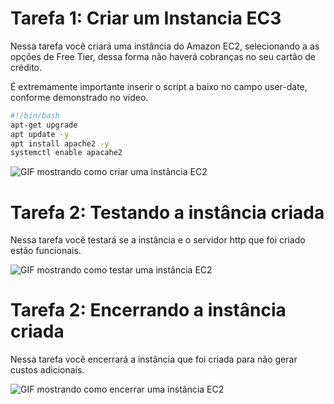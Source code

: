 # Tarefa 1: Criar um Instancia EC3

Nessa tarefa você criará uma instância do Amazon EC2, selecionando a as opções de Free Tier, dessa forma não haverá cobranças no seu cartão de crédito.

É extremamente importante inserir o script a baixo no campo user-date, conforme demonstrado no vídeo.

```bash
#!/bin/bash
apt-get upgrade
apt update -y
apt install apache2 -y
systemctl enable apacahe2
```
![GIF mostrando como criar uma instância EC2](./imagens/tarefa-1.gif)


# Tarefa 2: Testando a instância criada

Nessa tarefa você testará se a instância e o servidor http que foi criado estão funcionais.

![GIF mostrando como testar uma instância EC2](./imagens/tarefa-2.gif)


# Tarefa 2: Encerrando a instância criada

Nessa tarefa você encerrará a instância que foi criada para não gerar custos adicionais.

![GIF mostrando como encerrar uma instância EC2](./imagens/tarefa-3.gif)
